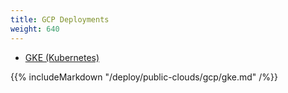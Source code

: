 ```yaml
---
title: GCP Deployments
weight: 640
---
```


<ul class="nav nav-tabs">
  <li >
    <a data-toggle="tab" href="#gke">
      <i class="icon-redis" aria-hidden="true"></i>
      GKE (Kubernetes)
    </a>
  </li>
</ul>

<div class="tab-content">
  <div id="gke" class="tab-pane fade in active">
    {{% includeMarkdown "/deploy/public-clouds/gcp/gke.md" /%}}
  </div>
</div>
